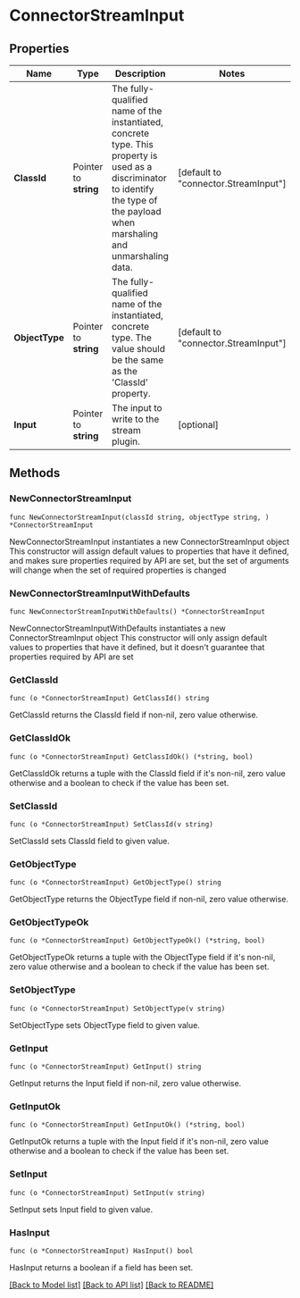 # ConnectorStreamInput

## Properties

Name | Type | Description | Notes
------------ | ------------- | ------------- | -------------
**ClassId** | Pointer to **string** | The fully-qualified name of the instantiated, concrete type. This property is used as a discriminator to identify the type of the payload when marshaling and unmarshaling data. | [default to "connector.StreamInput"]
**ObjectType** | Pointer to **string** | The fully-qualified name of the instantiated, concrete type. The value should be the same as the &#39;ClassId&#39; property. | [default to "connector.StreamInput"]
**Input** | Pointer to **string** | The input to write to the stream plugin. | [optional] 

## Methods

### NewConnectorStreamInput

`func NewConnectorStreamInput(classId string, objectType string, ) *ConnectorStreamInput`

NewConnectorStreamInput instantiates a new ConnectorStreamInput object
This constructor will assign default values to properties that have it defined,
and makes sure properties required by API are set, but the set of arguments
will change when the set of required properties is changed

### NewConnectorStreamInputWithDefaults

`func NewConnectorStreamInputWithDefaults() *ConnectorStreamInput`

NewConnectorStreamInputWithDefaults instantiates a new ConnectorStreamInput object
This constructor will only assign default values to properties that have it defined,
but it doesn't guarantee that properties required by API are set

### GetClassId

`func (o *ConnectorStreamInput) GetClassId() string`

GetClassId returns the ClassId field if non-nil, zero value otherwise.

### GetClassIdOk

`func (o *ConnectorStreamInput) GetClassIdOk() (*string, bool)`

GetClassIdOk returns a tuple with the ClassId field if it's non-nil, zero value otherwise
and a boolean to check if the value has been set.

### SetClassId

`func (o *ConnectorStreamInput) SetClassId(v string)`

SetClassId sets ClassId field to given value.


### GetObjectType

`func (o *ConnectorStreamInput) GetObjectType() string`

GetObjectType returns the ObjectType field if non-nil, zero value otherwise.

### GetObjectTypeOk

`func (o *ConnectorStreamInput) GetObjectTypeOk() (*string, bool)`

GetObjectTypeOk returns a tuple with the ObjectType field if it's non-nil, zero value otherwise
and a boolean to check if the value has been set.

### SetObjectType

`func (o *ConnectorStreamInput) SetObjectType(v string)`

SetObjectType sets ObjectType field to given value.


### GetInput

`func (o *ConnectorStreamInput) GetInput() string`

GetInput returns the Input field if non-nil, zero value otherwise.

### GetInputOk

`func (o *ConnectorStreamInput) GetInputOk() (*string, bool)`

GetInputOk returns a tuple with the Input field if it's non-nil, zero value otherwise
and a boolean to check if the value has been set.

### SetInput

`func (o *ConnectorStreamInput) SetInput(v string)`

SetInput sets Input field to given value.

### HasInput

`func (o *ConnectorStreamInput) HasInput() bool`

HasInput returns a boolean if a field has been set.


[[Back to Model list]](../README.md#documentation-for-models) [[Back to API list]](../README.md#documentation-for-api-endpoints) [[Back to README]](../README.md)


